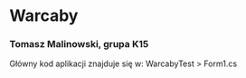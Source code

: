 # Warcaby
### Tomasz Malinowski, grupa K15
Główny kod aplikacji znajduje się w: WarcabyTest > Form1.cs
